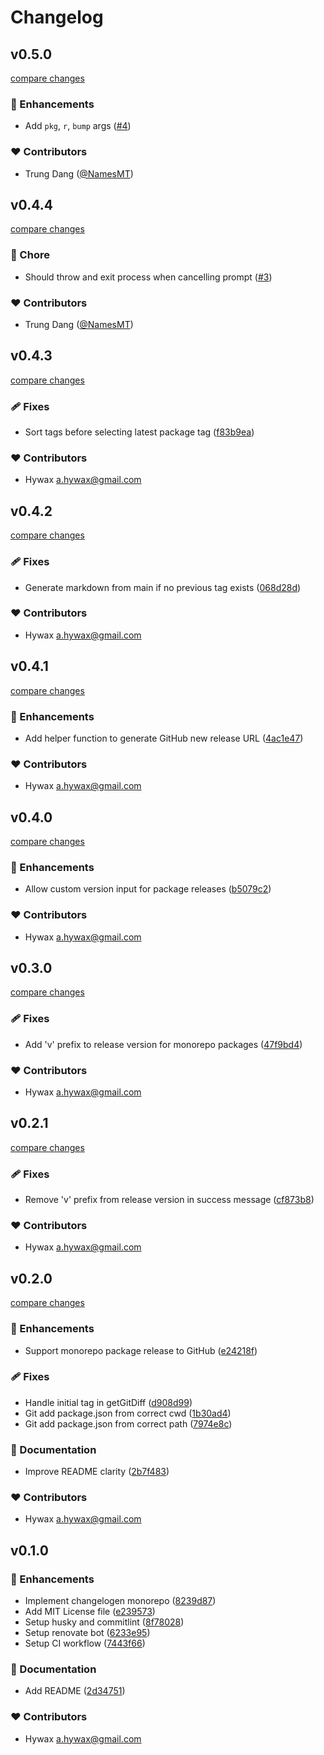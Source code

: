 # Changelog


## v0.5.0

[compare changes](https://github.com/hywax/changelogen-monorepo/compare/v0.4.4...v0.5.0)

### 🚀 Enhancements

- Add `pkg`, `r`, `bump` args ([#4](https://github.com/hywax/changelogen-monorepo/pull/4))

### ❤️ Contributors

- Trung Dang ([@NamesMT](https://github.com/NamesMT))

## v0.4.4

[compare changes](https://github.com/hywax/changelogen-monorepo/compare/v0.4.3...v0.4.4)

### 🏡 Chore

- Should throw and exit process when cancelling prompt ([#3](https://github.com/hywax/changelogen-monorepo/pull/3))

### ❤️ Contributors

- Trung Dang ([@NamesMT](https://github.com/NamesMT))

## v0.4.3

[compare changes](https://github.com/hywax/changelogen-monorepo/compare/v0.4.2...v0.4.3)

### 🩹 Fixes

- Sort tags before selecting latest package tag ([f83b9ea](https://github.com/hywax/changelogen-monorepo/commit/f83b9ea))

### ❤️ Contributors

- Hywax <a.hywax@gmail.com>

## v0.4.2

[compare changes](https://github.com/hywax/changelogen-monorepo/compare/v0.4.1...v0.4.2)

### 🩹 Fixes

- Generate markdown from main if no previous tag exists ([068d28d](https://github.com/hywax/changelogen-monorepo/commit/068d28d))

### ❤️ Contributors

- Hywax <a.hywax@gmail.com>

## v0.4.1

[compare changes](https://github.com/hywax/changelogen-monorepo/compare/v0.4.0...v0.4.1)

### 🚀 Enhancements

- Add helper function to generate GitHub new release URL ([4ac1e47](https://github.com/hywax/changelogen-monorepo/commit/4ac1e47))

### ❤️ Contributors

- Hywax <a.hywax@gmail.com>

## v0.4.0

[compare changes](https://github.com/hywax/changelogen-monorepo/compare/v0.3.0...v0.4.0)

### 🚀 Enhancements

- Allow custom version input for package releases ([b5079c2](https://github.com/hywax/changelogen-monorepo/commit/b5079c2))

### ❤️ Contributors

- Hywax <a.hywax@gmail.com>

## v0.3.0

[compare changes](https://github.com/hywax/changelogen-monorepo/compare/v0.2.1...v0.3.0)

### 🩹 Fixes

- Add 'v' prefix to release version for monorepo packages ([47f9bd4](https://github.com/hywax/changelogen-monorepo/commit/47f9bd4))

### ❤️ Contributors

- Hywax <a.hywax@gmail.com>

## v0.2.1

[compare changes](https://github.com/hywax/changelogen-monorepo/compare/v0.2.0...v0.2.1)

### 🩹 Fixes

- Remove 'v' prefix from release version in success message ([cf873b8](https://github.com/hywax/changelogen-monorepo/commit/cf873b8))

### ❤️ Contributors

- Hywax <a.hywax@gmail.com>

## v0.2.0

[compare changes](https://github.com/hywax/changelogen-monorepo/compare/v0.1.0...v0.2.0)

### 🚀 Enhancements

- Support monorepo package release to GitHub ([e24218f](https://github.com/hywax/changelogen-monorepo/commit/e24218f))

### 🩹 Fixes

- Handle initial tag in getGitDiff ([d908d99](https://github.com/hywax/changelogen-monorepo/commit/d908d99))
- Git add package.json from correct cwd ([1b30ad4](https://github.com/hywax/changelogen-monorepo/commit/1b30ad4))
- Git add package.json from correct path ([7974e8c](https://github.com/hywax/changelogen-monorepo/commit/7974e8c))

### 📖 Documentation

- Improve README clarity ([2b7f483](https://github.com/hywax/changelogen-monorepo/commit/2b7f483))

### ❤️ Contributors

- Hywax <a.hywax@gmail.com>

## v0.1.0


### 🚀 Enhancements

- Implement changelogen monorepo ([8239d87](https://github.com/hywax/changelogen-monorepo/commit/8239d87))
- Add MIT License file ([e239573](https://github.com/hywax/changelogen-monorepo/commit/e239573))
- Setup husky and commitlint ([8f78028](https://github.com/hywax/changelogen-monorepo/commit/8f78028))
- Setup renovate bot ([6233e95](https://github.com/hywax/changelogen-monorepo/commit/6233e95))
- Setup CI workflow ([7443f66](https://github.com/hywax/changelogen-monorepo/commit/7443f66))

### 📖 Documentation

- Add README ([2d34751](https://github.com/hywax/changelogen-monorepo/commit/2d34751))

### ❤️ Contributors

- Hywax <a.hywax@gmail.com>


